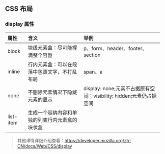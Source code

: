 ## CSS 布局

### display 属性

| 属性 | 含义 | 举例 |
| :--- | :--- | :--- |
| block | 块级元素盒：尽可能撑满整个容器 | p、form、header、footer、section |
| inline | 行内元素盒：可以在段落中包裹文字，不打乱布局 | span、a |
| none | 不删除元素情况下隐藏元素的显示 | display: none;元素不占据原有空间；visibility: hidden;元素仍占据空间 |
| list-item | 生成一个容纳内容和单独的列表行内元素盒的块状盒 |  |

> 其他详情详细介绍查看：https://developer.mozilla.org/zh-CN/docs/Web/CSS/display



